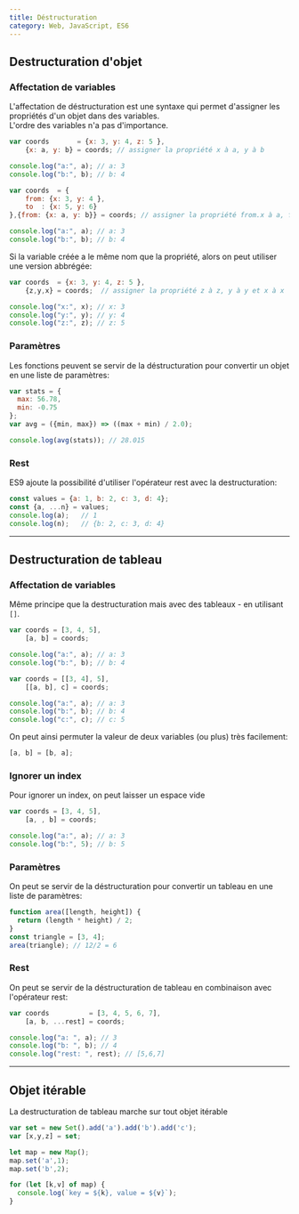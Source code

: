 ```yaml
---
title: Déstructuration
category: Web, JavaScript, ES6
---
```


## Destructuration d'objet

### Affectation de variables

L'affectation de déstructuration est une syntaxe qui permet d'assigner les propriétés d'un objet dans des variables.  
L'ordre des variables n'a pas d'importance.

``` js
var coords       = {x: 3, y: 4, z: 5 },
    {x: a, y: b} = coords; // assigner la propriété x à a, y à b

console.log("a:", a); // a: 3
console.log("b:", b); // b: 4
```

``` js
var coords  = {
    from: {x: 3, y: 4 },
    to  : {x: 5, y: 6}
},{from: {x: a, y: b}} = coords; // assigner la propriété from.x à a, from.y à b

console.log("a:", a); // a: 3
console.log("b:", b); // b: 4
```

Si la variable créée a le même nom que la propriété, alors on peut utiliser une version abbrégée:

``` js
var coords  = {x: 3, y: 4, z: 5 },
    {z,y,x} = coords;  // assigner la propriété z à z, y à y et x à x

console.log("x:", x); // x: 3
console.log("y:", y); // y: 4
console.log("z:", z); // z: 5
```

### Paramètres

Les fonctions peuvent se servir de la déstructuration pour convertir un objet en une liste de paramètres:

``` js
var stats = {
  max: 56.78,
  min: -0.75
};
var avg = ({min, max}) => ((max + min) / 2.0);

console.log(avg(stats)); // 28.015
```

### Rest

ES9 ajoute la possibilité d'utiliser l'opérateur rest avec la destructuration:

``` js
const values = {a: 1, b: 2, c: 3, d: 4};
const {a, ...n} = values;
console.log(a);   // 1
console.log(n);   // {b: 2, c: 3, d: 4}
```

---

## Destructuration de tableau

### Affectation de variables

Même principe que la destructuration mais avec des tableaux - en utilisant `[]`.

``` js
var coords = [3, 4, 5],
    [a, b] = coords;

console.log("a:", a); // a: 3
console.log("b:", b); // b: 4
```

``` js
var coords = [[3, 4], 5],
    [[a, b], c] = coords;

console.log("a:", a); // a: 3
console.log("b:", b); // b: 4
console.log("c:", c); // c: 5
```

On peut ainsi permuter la valeur de deux variables (ou plus) très facilement:

``` js
[a, b] = [b, a];
```

### Ignorer un index

Pour ignorer un index, on peut laisser un espace vide

``` js
var coords = [3, 4, 5],
    [a, , b] = coords;

console.log("a:", a); // a: 3
console.log("b:", 5); // b: 5
```

### Paramètres

On peut se servir de la déstructuration pour convertir un tableau en une liste de paramètres:

``` js
function area([length, height]) {
  return (length * height) / 2;
}
const triangle = [3, 4];
area(triangle); // 12/2 = 6
```

### Rest

On peut se servir de la déstructuration de tableau en combinaison avec l'opérateur rest:

``` js
var coords          = [3, 4, 5, 6, 7],
    [a, b, ...rest] = coords;

console.log("a: ", a); // 3
console.log("b: ", b); // 4
console.log("rest: ", rest); // [5,6,7]
```

---

## Objet itérable

La destructuration de tableau marche sur tout objet itérable

``` js
var set = new Set().add('a').add('b').add('c');
var [x,y,z] = set;
```

``` js
let map = new Map();
map.set('a',1);
map.set('b',2);

for (let [k,v] of map) {
  console.log(`key = ${k}, value = ${v}`);
}
```
